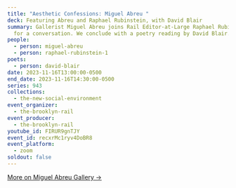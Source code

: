 ```yaml
---
title: "Aesthetic Confessions: Miguel Abreu "
deck: Featuring Abreu and Raphael Rubinstein, with David Blair
summary: Gallerist Miguel Abreu joins Rail Editor-at-Large Raphael Rubinstein
  for a conversation. We conclude with a poetry reading by David Blair.
people:
  - person: miguel-abreu
  - person: raphael-rubinstein-1
poets:
  - person: david-blair
date: 2023-11-16T13:00:00-0500
end_date: 2023-11-16T14:30:00-0500
series: 943
collections:
  - the-new-social-environment
event_organizer:
  - the-brooklyn-rail
event_producer:
  - the-brooklyn-rail
youtube_id: FIRUR9gnTJY
event_id: recxrMc1ryv4DoBR8
event_platform:
  - zoom
soldout: false
---
```

[M﻿ore on Miguel Abreu Gallery →](https://miguelabreugallery.com/)